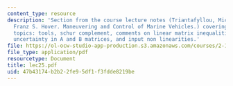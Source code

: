 ```yaml
---
content_type: resource
description: 'Section from the course lecture notes (Triantafyllou, Michael S., and
  Franz S. Hover. Maneuvering and Control of Marine Vehicles.) covering the following
  topics: tools, schur complement, comments on linear matrix inequalities, parametric
  uncertainty in A and B matrices, and input non linearities.'
file: https://ol-ocw-studio-app-production.s3.amazonaws.com/courses/2-154-maneuvering-and-control-of-surface-and-underwater-vehicles-13-49-fall-2004/47b43174b2b22fe95df1f3fdde8219be_lec25.pdf
file_type: application/pdf
resourcetype: Document
title: lec25.pdf
uid: 47b43174-b2b2-2fe9-5df1-f3fdde8219be
---
```

